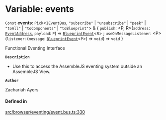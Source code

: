 # Variable: events

 `Const` **events**: `Pick`<`IEventBus`, ``"subscribe"`` \| ``"unsubscribe"`` \| ``"peek"`` \| ``"toAll"`` \| ``"toComponents"`` \| ``"toBlueprint"``\> & { `publish`: <P, R\>(`address`: [`EventAddress`](variables-types-EventAddress.md), `payload`: `P`) => [`BlueprintEvent`](variables-interfaces-BlueprintEvent.md)<`R`\> ; `useOnMessageListener`: <P\>(`listener`: (`message`: [`BlueprintEvent`](variables-interfaces-BlueprintEvent.md)<`P`\>) => `void`) => `void`  }

Functional Eventing Interface

**`Description`**

- Use this to access the AssembleJS eventing system outside an AssembleJS View.

**`Author`**

Zachariah Ayers

#### Defined in

[src/browser/eventing/event.bus.ts:330](https://github.com/zjayers/AssembleJS/blob/14bff3e/src/browser/eventing/event.bus.ts#L330)
